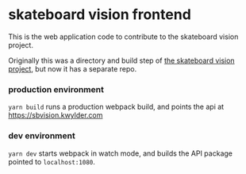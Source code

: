 # skateboard vision frontend

This is the web application code to contribute to the skateboard vision project. 

Originally this was a directory and build step of [the skateboard vision project](https://github.com/kevinwylder/sbvision), but now it has a separate repo.

### production environment

`yarn build` runs a production webpack build, and points the api at https://sbvision.kwylder.com

### dev environment

`yarn dev` starts webpack in watch mode, and builds the API package pointed to `localhost:1080`.
